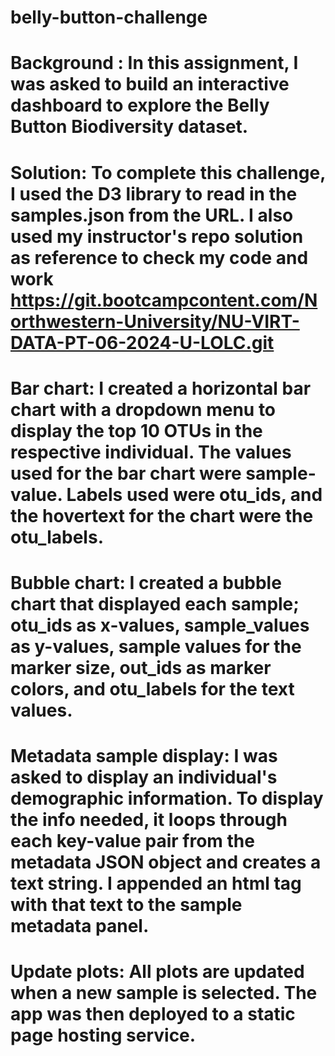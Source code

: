 # belly-button-challenge

# Background : In this assignment, I was asked to build an interactive dashboard to explore the Belly Button Biodiversity dataset.

# Solution: To complete this challenge, I used the D3 library to read in the samples.json from the URL. I also used my instructor's repo solution as reference to check my code and work  https://git.bootcampcontent.com/Northwestern-University/NU-VIRT-DATA-PT-06-2024-U-LOLC.git

# Bar chart: I created a horizontal bar chart with a dropdown menu to display the top 10 OTUs in the respective individual. The values used for the bar chart were sample-value. Labels used were otu_ids, and the hovertext for the chart were the otu_labels. 

# Bubble chart: I created a bubble chart that displayed each sample; otu_ids as x-values, sample_values as y-values, sample values for the marker size, out_ids as marker colors, and otu_labels for the text values.

# Metadata sample display: I was asked to display an individual's demographic information. To display the info needed, it loops through each key-value pair from the metadata JSON object and creates a text string. I appended an html tag with that text to the sample metadata panel. 

# Update plots: All plots are updated when a new sample is selected. The app was then deployed to a static page hosting service. 